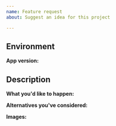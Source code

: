 ```yaml
---
name: Feature request
about: Suggest an idea for this project

---
```


## Environment

**App version:**  <!-- Add branch if necessary -->  

## Description

**What you'd like to happen:**

**Alternatives you've considered:** <!-- if available, else delete -->  

**Images:** <!-- if available, else delete -->  
